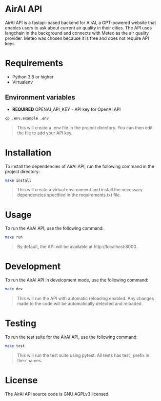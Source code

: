 # AirAI API

AirAI API is a fastapi-based backend for AirAI, a GPT-powered website that enables users to ask about current air
quality in their cities. The API uses langchain in the background and connects with Meteo as the air quality provider.
Meteo was chosen because it is free and does not require API keys.

# Requirements

- Python 3.8 or higher
- Virtualenv

## Environment variables

- **REQUIRED** OPENAI_API_KEY - API key for OpenAI API

```sh
cp .env.example .env
```
> This will create a .env file in the project directory. You can then edit the file to add your API key.

# Installation

To install the dependencies of AirAI API, run the following command in the project directory:

```sh
make install
```

> This will create a virtual environment and install the necessary dependencies specified in the requirements.txt file.

# Usage

To run the AirAI API, use the following command:

```sh
make run
```

> By default, the API will be available at http://localhost:8000.

# Development

To run the AirAI API in development mode, use the following command:

```sh
make dev
```

> This will run the API with automatic reloading enabled. Any changes made to the code will be automatically detected
> and
> reloaded.

# Testing

To run the test suite for the AirAI API, use the following command:

```sh
make test
```

> This will run the test suite using pytest. All tests has test_ prefix in their names.

# License

The AirAI API source code is GNU AGPLv3 licensed.
